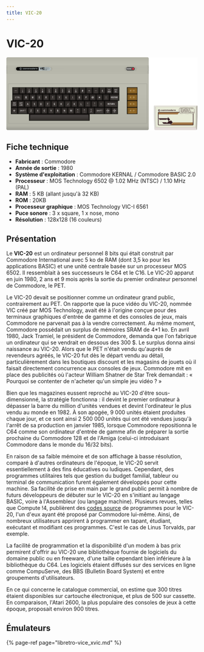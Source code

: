 ```yaml
---
title: VIC-20
---
```


# VIC-20

![](./vic-20/vic20.svg)

## Fiche technique

* **Fabricant** : Commodore
* **Année de sortie** : 1980
* **Système d'exploitation** : Commodore KERNAL / Commodore BASIC 2.0
* **Processeur** : MOS Technology 6502 @ 1.02 MHz \(NTSC\) / 1.10 MHz \(PAL\)
* **RAM** : 5 KB \(allant jusqu'à 32 KB\)
* **ROM** : 20KB
* **Processeur graphique** : MOS Technology VIC-I 6561
* **Puce sonore** : 3 x square, 1 x nose, mono
* **Résolution** : 128x128 \(16 couleurs\)

## Présentation

Le **VIC-20** est un ordinateur personnel 8 bits qui était construit par Commodore International avec 5 ko de RAM \(dont 3,5 ko pour les applications BASIC\) et une unité centrale basée sur un processeur MOS 6502. Il ressemblait à ses successeurs le C64 et le C16. Le VIC-20 apparut en juin 1980, 2 ans et 9 mois après la sortie du premier ordinateur personnel de Commodore, le PET.

Le VIC-20 devait se positionner comme un ordinateur grand public, contrairement au PET. On rapporte que la puce vidéo du VIC-20, nommée VIC créé par MOS Technology, avait été à l'origine conçue pour des terminaux graphiques d'entrée de gamme et des consoles de jeux, mais Commodore ne parvenait pas à la vendre correctement. Au même moment, Commodore possédait un surplus de mémoires SRAM de 4\*1 ko. En avril 1980, Jack Tramiel, le président de Commodore, demanda que l'on fabrique un ordinateur qui se vendrait en dessous des 300 $. Le surplus donna ainsi naissance au VIC-20. Alors que le PET n'était vendu qu'auprès de revendeurs agréés, le VIC-20 fut dès le départ vendu au détail, particulièrement dans les boutiques discount et les magasins de jouets où il faisait directement concurrence aux consoles de jeux. Commodore mit en place des publicités où l'acteur William Shatner de Star Trek demandait : « Pourquoi se contenter de n'acheter qu'un simple jeu vidéo ? »

Bien que les magazines eussent reproché au VIC-20 d'être sous-dimensionné, la stratégie fonctionna : il devint le premier ordinateur à dépasser la barre du million d'unités vendues et devint l'ordinateur le plus vendu au monde en 1982. À son apogée, 9 000 unités étaient produites chaque jour, et ce sont ainsi 2 500 000 unités qui ont été vendues jusqu'à l'arrêt de sa production en janvier 1985, lorsque Commodore repositionna le C64 comme son ordinateur d'entrée de gamme afin de préparer la sortie prochaine du Commodore 128 et de l'Amiga \(celui-ci introduisant Commodore dans le monde du 16/32 bits\).

En raison de sa faible mémoire et de son affichage à basse résolution, comparé à d'autres ordinateurs de l'époque, le VIC-20 servit essentiellement à des fins éducatives ou ludiques. Cependant, des programmes utilitaires tels que gestion du budget familial, tableur ou terminal de communication furent également développés pour cette machine. Sa facilité de prise en main par le grand public permit à nombre de futurs développeurs de débuter sur le VIC-20 en s'initiant au langage BASIC, voire à l'Assembleur \(ou langage machine\). Plusieurs revues, telles que Compute !4, publièrent des [codes source](https://fr.wikipedia.org/wiki/Code_source) de programmes pour le VIC-20, l'un d'eux ayant été proposé par Commodore lui-même. Ainsi, de nombreux utilisateurs apprirent à programmer en tapant, étudiant, exécutant et modifiant ces programmes. C'est le cas de Linus Torvalds, par exemple.

La facilité de programmation et la disponibilité d'un modem à bas prix permirent d'offrir au VIC-20 une bibliothèque fournie de logiciels du domaine public ou en freeware, d'une taille cependant bien inférieure à la bibliothèque du C64. Les logiciels étaient diffusés sur des services en ligne comme CompuServe, des BBS \(Bulletin Board System\) et entre groupements d'utilisateurs.

En ce qui concerne le catalogue commercial, on estime que 300 titres étaient disponibles sur cartouche électronique, et plus de 500 sur cassette. En comparaison, l'Atari 2600, la plus populaire des consoles de jeux à cette époque, proposait environ 900 titres.

## Émulateurs

{% page-ref page="libretro-vice\_xvic.md" %}

